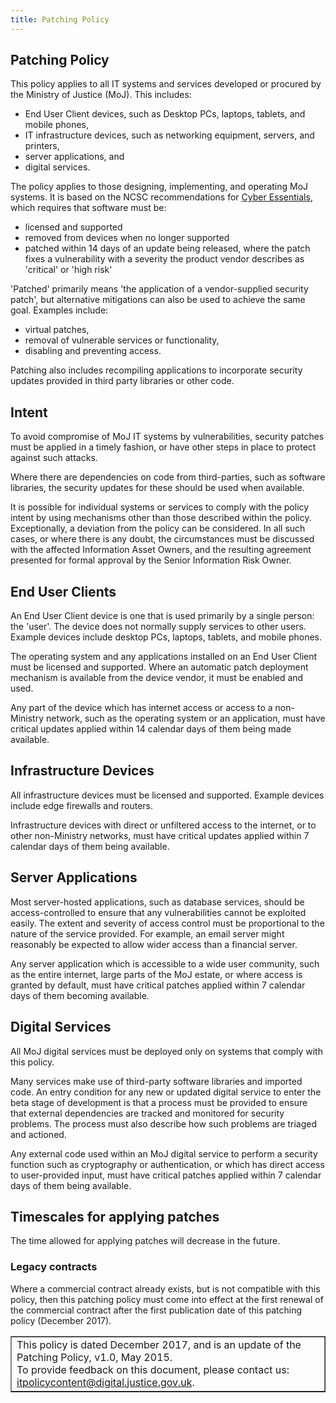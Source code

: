 ```yaml
---
title: Patching Policy
---
```


## Patching Policy

This policy applies to all IT systems and services developed or procured by the Ministry of Justice (MoJ). This includes: 

- End User Client devices, such as Desktop PCs, laptops, tablets, and mobile phones, 
- IT infrastructure devices, such as networking equipment, servers, and printers,
- server applications, and
- digital services. 

The policy applies to those designing, implementing, and operating MoJ systems. It is based on the NCSC recommendations for [Cyber Essentials](https://www.cyberessentials.ncsc.gov.uk/requirements-for-it-infrastructure.html), which requires that software must be:

- licensed and supported
- removed from devices when no longer supported
- patched within 14 days of an update being released, where the patch fixes a vulnerability with a severity the product vendor describes as 'critical' or 'high risk'

'Patched' primarily means 'the application of a vendor-supplied security patch', but alternative mitigations can also be used to achieve the same goal. Examples include: 

- virtual patches, 
- removal of vulnerable services or functionality,
- disabling and preventing access. 

Patching also includes recompiling applications to incorporate security updates provided in third party libraries or other code.

## Intent

To avoid compromise of MoJ IT systems by vulnerabilities, security patches must be applied in a timely fashion, or have other steps in place to protect against such attacks. 

Where there are dependencies on code from third-parties, such as software libraries, the security updates for these should be used when available.

It is possible for individual systems or services to comply with the policy intent by using mechanisms other than those described within the policy. Exceptionally, a deviation from the policy can be considered. In all such cases, or where there is any doubt, the circumstances must be discussed with the affected Information Asset Owners, and the resulting agreement presented for formal approval by the Senior Information Risk Owner.

## End User Clients

An End User Client device is one that is used primarily by a single person: the 'user'. The device does not normally supply services to other users. Example devices include desktop PCs, laptops, tablets, and mobile phones.

The operating system and any applications installed on an End User Client must be licensed and supported. Where an automatic patch deployment mechanism is available from the device vendor, it must be enabled and used.

Any part of the device which has internet access or access to a non-Ministry network, such as the operating system or an application, must have critical updates applied within 14 calendar days of them being made available.

## Infrastructure Devices

All infrastructure devices must be licensed and supported. Example devices include edge firewalls and routers.

Infrastructure devices with direct or unfiltered access to the internet, or to other non-Ministry networks, must have critical updates applied within 7 calendar days of them being available.

## Server Applications

Most server-hosted applications, such as database services, should be access-controlled to ensure that any vulnerabilities cannot be exploited easily. The extent and severity of access control must be proportional to the nature of the service provided. For example, an email server might reasonably be expected to allow wider access than a financial server.

Any server application which is accessible to a wide user community, such as the entire internet, large parts of the MoJ estate, or where access is granted by default, must have critical patches applied within 7 calendar days of them becoming available. 

## Digital Services

All MoJ digital services must be deployed only on systems that comply with this policy.

Many services make use of third-party software libraries and imported code. An entry condition for any new or updated digital service to enter the beta stage of development is that a process must be provided to ensure that external dependencies are tracked and monitored for security problems. The process must also describe how such problems are triaged and actioned.

Any external code used within an MoJ digital service to perform a security function such as cryptography or authentication, or which has direct access to user-provided input, must have critical patches applied within 7 calendar days of them being available.

## Timescales for applying patches

The time allowed for applying patches will decrease in the future.

### Legacy contracts

Where a commercial contract already exists, but is not compatible with this policy, then this patching policy must come into effect at the first renewal of the commercial contract after the first publication date of this patching policy (December 2017).


<table border='1'>
<tr>
<td>This policy is dated December 2017, and is an update of the Patching Policy, v1.0, May 2015.<br/>
To provide feedback on this document, please contact us: <a href="mailto:itpolicycontent@digital.justice.gov.uk?subject=patching">itpolicycontent@digital.justice.gov.uk</a>.</td>
</tr>
</table>